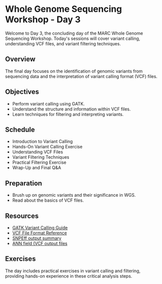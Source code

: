 # Whole Genome Sequencing Workshop - Day 3
Welcome to Day 3, the concluding day of the MARC Whole Genome Sequencing Workshop. Today's sessions will cover variant calling, understanding VCF files, and variant filtering techniques.

## Overview
The final day focuses on the identification of genomic variants from sequencing data and the interpretation of variant calling format (VCF) files.

## Objectives
* Perform variant calling using GATK.
* Understand the structure and information within VCF files.
* Learn techniques for filtering and interpreting variants.
## Schedule
* Introduction to Variant Calling
* Hands-On Variant Calling Exercise
* Understanding VCF Files
* Variant Filtering Techniques
* Practical Filtering Exercise
* Wrap-Up and Final Q&A
## Preparation
* Brush up on genomic variants and their significance in WGS.
* Read about the basics of VCF files.
## Resources
* [GATK Variant Calling Guide](https://gatk.broadinstitute.org/hc/en-us/articles/360035535932-Germline-short-variant-discovery-SNPs-Indels-)
* [VCF File Format Reference](https://samtools.github.io/hts-specs/VCFv4.2.pdf)
* [SNPEff output summary](https://pcingola.github.io/SnpEff/snpeff/outputsummary/#main-summary-table)
* [ANN field (VCF output files](https://pcingola.github.io/SnpEff/snpeff/inputoutput/#ann-field-vcf-output-files)
## Exercises
The day includes practical exercises in variant calling and filtering, providing hands-on experience in these critical analysis steps.


